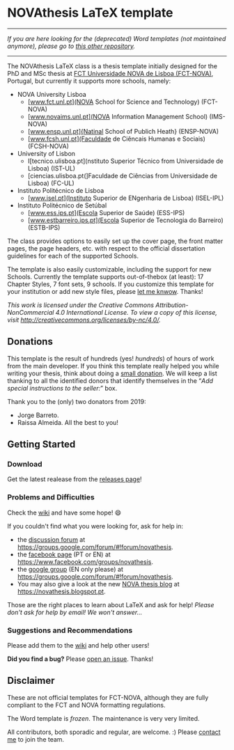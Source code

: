 # NOVAthesis LaTeX template

--------

*If you are here looking for the (deprecated) Word templates (not maintained anymore), please go to [this other repository](https://github.com/joaomlourenco/novathesis_word).*

--------

The NOVAthesis LaTeX class is a thesis template initially designed for the PhD and MSc thesis at [FCT Universidade NOVA de Lisboa (FCT-NOVA)](http://www.fct.nova.pt), Portugal, but currently it supports more schools, namely:
* NOVA University Lisboa
    * [www.fct.unl.pt](NOVA School for Science and Technology) (FCT-NOVA)
    * [www.novaims.unl.pt](NOVA Information Management School) (IMS-NOVA) 
    * [www.ensp.unl.pt]{Natinal School of Publich Heath} (ENSP-NOVA)
    * [www.fcsh.unl.pt](Faculdade de Ciêncais Humanas e Sociais) (FCSH-NOVA)
* University of Lisbon
    * I[tecnico.ulisboa.pt](nstituto Superior Técnico from Universidade de Lisboa) (IST-UL)
    * [ciencias.ulisboa.pt(]Faculdade de Ciências from  Universidade de Lisboa) (FC-UL)
* Instituto Politécnico de Lisboa
    * [www.isel.pt](Instituto Superior de ENgenharia de Lisboa) (ISEL-IPL)
* Instituto Politécnico de Setúbal
    * [www.ess.ips.pt](Escola Superior de Saúde) (ESS-IPS)
    * [www.estbarreiro.ips.pt](Escola Superior de Tecnologia do Barreiro) (ESTB-IPS)

The class provides options to easily set up the cover page, the front matter pages, the page headers, etc. with respect to the official dissertation guidelines for each of the supported Schools.

The template is also easily customizable, including the support for new Schools. Currently the template supports out-of-thebox (at least): 17 Chapter Styles, 7 font sets, 9 schools.  If you customize this template for your institution or add new style files, please [let me knwow](http://docentes.fct.unl.pt/joao-lourenco).  Thanks!

*This work is licensed under the Creative Commons Attribution-NonCommercial 4.0 International License. To view a copy of this license, visit http://creativecommons.org/licenses/by-nc/4.0/.*

## Donations

This template is the result of hundreds (yes! *hundreds*) of hours of work from the main developer.  If you think this template really helped you while writing your thesis, think about doing a [small donation](https://www.paypal.com/cgi-bin/webscr?cmd=_s-xclick&hosted_button_id=KTPG2K2AHCRAW). We will keep a list thanking to all the identified donors that identify themselves in the “*Add special instructions to the seller:*” box.

Thank you to the (only) two donators from 2019:
* Jorge Barreto.
* Raissa Almeida.
All the best to you!

## Getting Started

### Download

Get the latest realease from the [releases page](https://github.com/joaomlourenco/novathesis/releases)!

### Problems and Difficulties

Check the [wiki](https://github.com/joaomlourenco/novathesis/wiki) and have some hope! :smile:

If you couldn't find what you were looking for, ask for help in:

* the [discussion forum](https://groups.google.com/forum/#!forum/novathesis) at https://groups.google.com/forum/#!forum/novathesis. 
* the [facebook page](https://www.facebook.com/groups/novathesis/) (PT or EN) at https://www.facebook.com/groups/novathesis.
* the [google group](https://groups.google.com/forum/#!forum/novathesis) (EN only please) at https://groups.google.com/forum/#!forum/novathesis.
* You may also give a look at the new [NOVA thesis blog](https://novathesis.blogspot.pt) at https://novathesis.blogspot.pt.

Those are the right places to learn about LaTeX and ask for help!  *Please don't ask for help by email! We won't answer…*

### Suggestions and Recommendations

Please add them to the [wiki](https://github.com/joaomlourenco/novathesis/wiki) and help other users!

**Did you find a bug?**  Please [open an issue](https://github.com/joaomlourenco/novathesis/issues). Thanks!

## Disclaimer

These are not official templates for FCT-NOVA, although they are fully compliant to the FCT and NOVA formatting regulations.

The Word template is *frozen*.  The maintenance is very very limited.

All contributors, both sporadic and regular, are welcome. :) Please [contact me](http://docentes.fct.unl.pt/joao-lourenco) to join the team.
